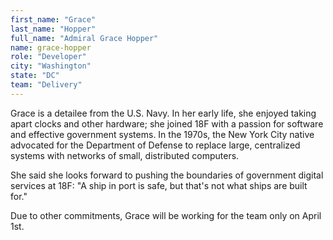 ```yaml
---
first_name: "Grace"
last_name: "Hopper"
full_name: "Admiral Grace Hopper"
name: grace-hopper
role: "Developer"
city: "Washington"
state: "DC"
team: "Delivery"
---
```

Grace is a detailee from the U.S. Navy. In her early life, she enjoyed taking apart clocks and other hardware; she joined 18F with a passion for software and effective government systems. In the 1970s, the New York City native advocated for the Department of Defense to replace large, centralized systems with networks of small, distributed computers.

She said she looks forward to pushing the boundaries of government digital services at 18F: "A ship in port is safe, but that's not what ships are built for."

Due to other commitments, Grace will be working for the team only on April 1st.
